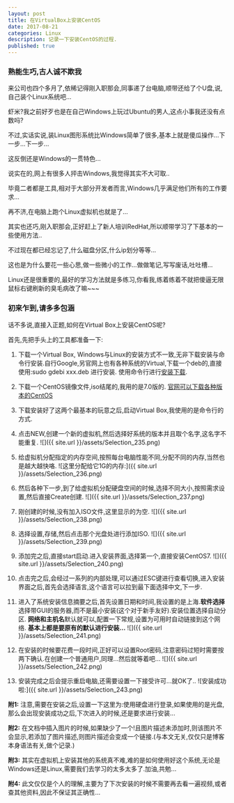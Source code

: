 ```yaml
---
layout: post
title: 在VirtualBox上安装CentOS
date: 2017-08-21
categories: Linux
description: 记录一下安装CentOS的过程.
published: true
---
```


### 熟能生巧,古人诚不欺我 

来公司也四个多月了,依稀记得刚入职那会,同事递了台电脑,顺带还给了个U盘,说,自己装个Linux系统吧...

虾米?我之前好歹也是在自己Windows上玩过Ubuntu的男人,这点小事我还没有点数吗?

不过,实话实说,装Linux图形系统比Windows简单了很多,基本上就是傻瓜操作...下一步...下一步...

这反倒还是Windows的一贯特色...

说实在的,网上有很多人抨击Windows,我觉得其实不大可取..

毕竟二者都是工具,相对于大部分开发者而言,Windows几乎满足他们所有的工作要求...

再不济,在电脑上跑个Linux虚拟机也就是了...

其实也还巧,刚入职那会,正好赶上了新人培训RedHat,所以顺带学习了下基本的一些使用方法..

不过现在都已经忘记了,什么磁盘分区,什么ip划分等等...

这也是为什么要花一些心思,做一些微小的工作...做做笔记,写写废话,吐吐槽...

Linux还是很重要的,最好的学习方法就是多练习,你看我,练着练着不就把傻逼无限鼠标右键刷新的臭毛病改了嘛~~~

### 初来乍到,请多多包涵

话不多说,直接入正题,如何在Virtual Box上安装CentOS呢?

首先,先把手头上的工具都准备一下:

1. 下载一个Virtual Box, Windows与Linux的安装方式不一致,无非下载安装与命令行安装.自行Google,另官网上也有各种系统的Virtual,下载一个deb的,直接使用:sudo gdebi xxx.deb 进行安装. 使用命令行进行<a href="https://askubuntu.com/questions/367248/how-to-install-virtualbox-from-command-line">安装下载</a>.

2. 下载一个CentOS镜像文件,iso结尾的,我用的是7.0版的. <a href="https://www.centos.org/download/">官网可以下载各种版本的CentOS</a>

3. 下载安装好了这两个最基本的玩意之后,启动Virtual Box,我使用的是命令行的方式.

4. 点击NEW,创建一个新的虚拟机,然后选择好系统的版本并且取个名字,这名字不能重复. ![]({{ site.url }}/assets/Selection_235.png)

5. 给虚拟机分配指定的内存空间,按照每台电脑性能不同,分配不同的内存,当然也是越大越快咯. ![这里分配给它1G的内存:]({{ site.url }}/assets/Selection_236.png)

6. 然后各种下一步,到了给虚拟机分配硬盘空间的时候,选择不同大小,按照需求设置,然后直接Create创建. ![]({{ site.url }}/assets/Selection_237.png)

7. 刚创建的时候,没有加入ISO文件,这里显示的为空. ![]({{ site.url }}/assets/Selection_238.png)

8. 选择设置,存储,然后点击那个光盘处进行添加ISO. ![]({{ site.url }}/assets/Selection_239.png)

9. 添加完之后,直接start启动.进入安装界面,选择第一个,直接安装CentOS7. ![]({{ site.url }}/assets/Selection_240.png)

10. 点击完之后,会经过一系列的内部处理,可以通过ESC键进行查看切换,进入安装界面之后,首先会选择语言,这个语言可以拉到最下面选择中文,下一步.

11. 进入了系统安装信息摘要之后,首先设置日期和时间,我设置的是上海.**软件选择**选择带GUI的服务器,而不是最小安装(这个对于新手友好).安装位置选择自动分区. **网络和主机名**默认就可以,配置一下常规,设置为可用时自动链接到这个网络. **基本上都是要原有的默认进行安装...** ![]({{ site.url }}/assets/Selection_241.png)

12. 在安装的时候要花费一段时间,正好可以设置Root密码,注意密码过短时需要按两下确认.在创建一个普通用户,同理...然后就等着吧... ![]({{ site.url }}/assets/Selection_242.png)

13. 安装完成之后会提示重启电脑,还需要设置一下接受许可...就OK了.. ![安装成功啦:]({{ site.url }}/assets/Selection_243.png)

**附1:** 注意,需要在安装之后,设置一下这里为:使用硬盘进行登录,如果使用的是光盘,那么会出现安装成功之后,下次进入的时候,还是要求进行安装...

**附2:** 在文档中插入图片的时候,如果缺少了一个!且图片描述未添加时,则该图片不会显示,若添加了图片描述,则图片描述会变成一个链接.(与本文无关,仅仅只是博客本身语法有关,做个记录.)

**附3:** 其实在虚拟机上安装其他的系统真不难,难的是如何使用好这个系统,无论是Windows还是Linux,需要我们去学习的太多太多了.加油,共勉...

**附4:** 此文仅仅是个人的理解,主要为了下次安装的时候不需要再去看一遍视频,或者查其他资料,因此不保证其正确性...